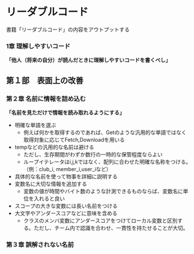 # リーダブルコード
書籍「リーダブルコード」の内容をアウトプットする


### 1章 理解しやすいコード
**「他人（将来の自分）が読んだときに理解しやすいコードを書くべし」**  
  
  
  
  
## 第１部　表面上の改善
### 第２章 名前に情報を詰め込む
**「名前を見ただけで情報を読み取れるようにする」**
* 明確な単語を選ぶ
  * 例えば何かを取得するのであれば、Getのような汎用的な単語ではなく取得対象に応じてFetch,Downloadを用いる
* tempなどの汎用的な名前は避ける
  * ただし、生存期間がわずか数行の一時的な保管程度ならよい
  * ループイテレータはi,j,kではなく、配列に合わせた明確な名称をつける。（例：club_i, member_i,user_iなど）
* 具体的な名前を使って物事を詳細に説明する
* 変数名に大切な情報を追加する
  * 変数の値が時間やバイト数のような計測できるものならば、変数名に単位を入れると良い
* スコープの大きな変数には長い名前をつける
* 大文字やアンダースコアなどに意味を含める
  * クラスのメンバ変数にアンダースコアをつけてローカル変数と区別する。ただし、チーム内で認識を合わせ、一貫性を持たせることが大切。

### 第３章 誤解されない名前


